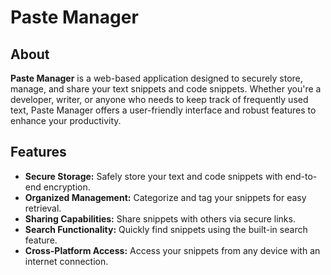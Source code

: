 # Paste Manager

## About

**Paste Manager** is a web-based application designed to securely store, manage, and share your text snippets and code snippets. Whether you're a developer, writer, or anyone who needs to keep track of frequently used text, Paste Manager offers a user-friendly interface and robust features to enhance your productivity.

## Features

- **Secure Storage:** Safely store your text and code snippets with end-to-end encryption.
- **Organized Management:** Categorize and tag your snippets for easy retrieval.
- **Sharing Capabilities:** Share snippets with others via secure links.
- **Search Functionality:** Quickly find snippets using the built-in search feature.
- **Cross-Platform Access:** Access your snippets from any device with an internet connection.
